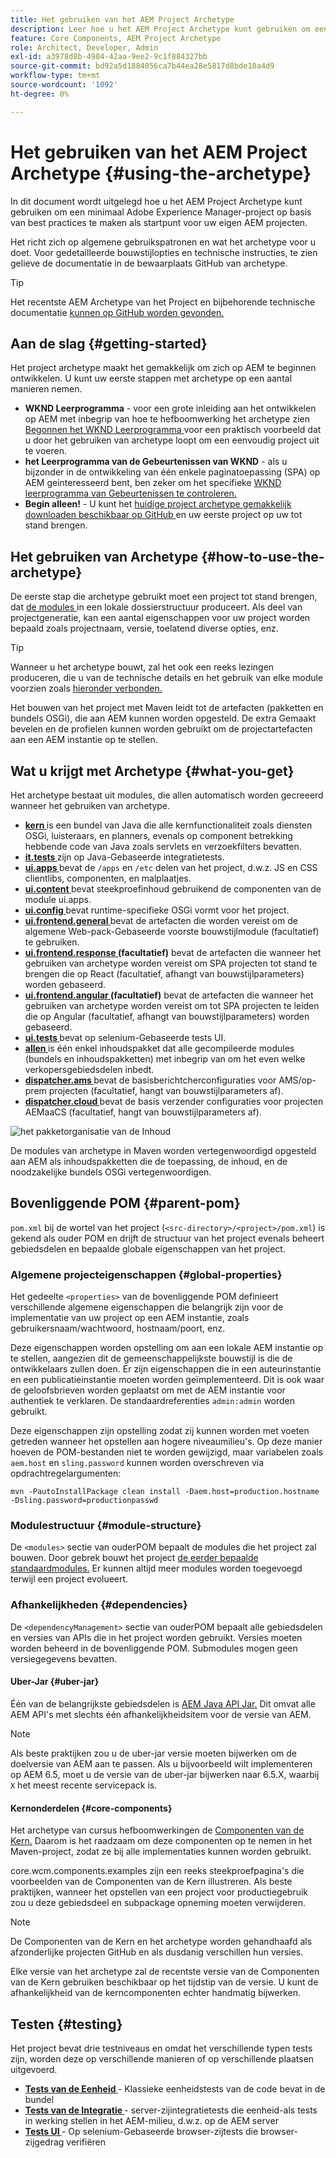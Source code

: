 ```yaml
---
title: Het gebruiken van het AEM Project Archetype
description: Leer hoe u het AEM Project Archetype kunt gebruiken om een minimaal Adobe Experience Manager-project op basis van best practices te maken als startpunt voor uw eigen AEM.
feature: Core Components, AEM Project Archetype
role: Architect, Developer, Admin
exl-id: a3978d8b-4904-42aa-9ee2-9c1f884327bb
source-git-commit: bd92a5d1884056ca7b44ea28e5817d8bde10a4d9
workflow-type: tm+mt
source-wordcount: '1092'
ht-degree: 0%

---
```



# Het gebruiken van het AEM Project Archetype {#using-the-archetype}

In dit document wordt uitgelegd hoe u het AEM Project Archetype kunt gebruiken om een minimaal Adobe Experience Manager-project op basis van best practices te maken als startpunt voor uw eigen AEM projecten.

Het richt zich op algemene gebruikspatronen en wat het archetype voor u doet. Voor gedetailleerde bouwstijlopties en technische instructies, te zien gelieve de documentatie in de bewaarplaats GitHub van archetype.

>[!TIP]
>
>Het recentste AEM Archetype van het Project en bijbehorende technische documentatie [ kunnen op GitHub worden gevonden.](https://github.com/adobe/aem-project-archetype)

## Aan de slag {#getting-started}

Het project archetype maakt het gemakkelijk om zich op AEM te beginnen ontwikkelen. U kunt uw eerste stappen met archetype op een aantal manieren nemen.

* **WKND Leerprogramma** - voor een grote inleiding aan het ontwikkelen op AEM met inbegrip van hoe te hefboomwerking het archetype zien [ Begonnen het WKND Leerprogramma ](https://experienceleague.adobe.com/docs/experience-manager-learn/getting-started-wknd-tutorial-develop/overview.html) voor een praktisch voorbeeld dat u door het gebruiken van archetype loopt om een eenvoudig project uit te voeren.
* **het Leerprogramma van de Gebeurtenissen van WKND** - als u bijzonder in de ontwikkeling van één enkele paginatoepassing (SPA) op AEM geinteresseerd bent, ben zeker om het specifieke [ WKND leerprogramma van Gebeurtenissen te controleren.](https://helpx.adobe.com/experience-manager/kt/sites/using/getting-started-spa-wknd-tutorial-develop.html)
* **Begin alleen!** - U kunt het [ huidige project archetype gemakkelijk downloaden beschikbaar op GitHub ](https://github.com/adobe/aem-project-archetype) en uw eerste project op uw tot stand brengen.

## Het gebruiken van Archetype {#how-to-use-the-archetype}

De eerste stap die archetype gebruikt moet een project tot stand brengen, dat [ de modules ](#what-you-get) in een lokale dossierstructuur produceert. Als deel van projectgeneratie, kan een aantal eigenschappen voor uw project worden bepaald zoals projectnaam, versie, toelatend diverse opties, enz.

>[!TIP]
>
>Wanneer u het archetype bouwt, zal het ook een reeks lezingen produceren, die u van de technische details en het gebruik van elke module voorzien zoals [ hieronder verbonden.](#what-you-get)

Het bouwen van het project met Maven leidt tot de artefacten (pakketten en bundels OSGi), die aan AEM kunnen worden opgesteld. De extra Gemaakt bevelen en de profielen kunnen worden gebruikt om de projectartefacten aan een AEM instantie op te stellen.

## Wat u krijgt met Archetype {#what-you-get}

Het archetype bestaat uit modules, die allen automatisch worden gecreeerd wanneer het gebruiken van archetype.

* **[kern ](https://github.com/adobe/aem-project-archetype/tree/develop/src/main/archetype/core)** is een bundel van Java die alle kernfunctionaliteit zoals diensten OSGi, luisteraars, en planners, evenals op component betrekking hebbende code van Java zoals servlets en verzoekfilters bevatten.
* **[it.tests ](https://github.com/adobe/aem-project-archetype/tree/develop/src/main/archetype/it.tests)** zijn op Java-Gebaseerde integratietests.
* **[ui.apps ](https://github.com/adobe/aem-project-archetype/tree/develop/src/main/archetype/ui.apps)** bevat de `/apps` en `/etc` delen van het project, d.w.z. JS en CSS clientlibs, componenten, en malplaatjes.
* **[ui.content ](https://github.com/adobe/aem-project-archetype/tree/develop/src/main/archetype/ui.content)** bevat steekproefinhoud gebruikend de componenten van de module ui.apps.
* **[ui.config ](https://github.com/adobe/aem-project-archetype/tree/develop/src/main/archetype/ui.config)** bevat runtime-specifieke OSGi vormt voor het project.
* **[ui.frontend.general ](https://github.com/adobe/aem-project-archetype/tree/develop/src/main/archetype/ui.frontend.general)** bevat de artefacten die worden vereist om de algemene Web-pack-Gebaseerde voorste bouwstijlmodule (facultatief) te gebruiken.
* **[ui.frontend.response ](https://github.com/adobe/aem-project-archetype/tree/develop/src/main/archetype/ui.frontend.react)** **(facultatief)** bevat de artefacten die wanneer het gebruiken van archetype worden vereist om SPA projecten tot stand te brengen die op React (facultatief, afhangt van bouwstijlparameters) worden gebaseerd.
* **[ui.frontend.angular ](https://github.com/adobe/aem-project-archetype/tree/develop/src/main/archetype/ui.frontend.angular)** **(facultatief)** bevat de artefacten die wanneer het gebruiken van archetype worden vereist om tot SPA projecten te leiden die op Angular (facultatief, afhangt van bouwstijlparameters) worden gebaseerd.
* **[ui.tests ](https://github.com/adobe/aem-project-archetype/tree/develop/src/main/archetype/ui.tests)** bevat op selenium-Gebaseerde tests UI.
* **[allen ](https://github.com/adobe/aem-project-archetype/tree/develop/src/main/archetype/all)** is één enkel inhoudspakket dat alle gecompileerde modules (bundels en inhoudspakketten) met inbegrip van om het even welke verkopersgebiedsdelen inbedt.
* **[dispatcher.ams ](https://github.com/adobe/aem-project-archetype/tree/develop/src/main/archetype/dispatcher.ams)** bevat de basisberichtcherconfiguraties voor AMS/op-prem projecten (facultatief, hangt van bouwstijlparameters af).
* **[dispatcher.cloud ](https://github.com/adobe/aem-project-archetype/tree/develop/src/main/archetype/dispatcher.cloud)** bevat de basis verzender configuraties voor projecten AEMaaCS (facultatief, hangt van bouwstijlparameters af).

![ het pakketorganisatie van de Inhoud ](/help/assets/content-package-organization.png)

De modules van archetype in Maven worden vertegenwoordigd opgesteld aan AEM als inhoudspakketten die de toepassing, de inhoud, en de noodzakelijke bundels OSGi vertegenwoordigen.

## Bovenliggende POM {#parent-pom}

`pom.xml` bij de wortel van het project (`<src-directory>/<project>/pom.xml`) is gekend als ouder POM en drijft de structuur van het project evenals beheert gebiedsdelen en bepaalde globale eigenschappen van het project.

### Algemene projecteigenschappen {#global-properties}

Het gedeelte `<properties>` van de bovenliggende POM definieert verschillende algemene eigenschappen die belangrijk zijn voor de implementatie van uw project op een AEM instantie, zoals gebruikersnaam/wachtwoord, hostnaam/poort, enz.

Deze eigenschappen worden opstelling om aan een lokale AEM instantie op te stellen, aangezien dit de gemeenschappelijkste bouwstijl is die de ontwikkelaars zullen doen. Er zijn eigenschappen die in een auteurinstantie en een publicatieinstantie moeten worden geïmplementeerd. Dit is ook waar de geloofsbrieven worden geplaatst om met de AEM instantie voor authentiek te verklaren. De standaardreferenties `admin:admin` worden gebruikt.

Deze eigenschappen zijn opstelling zodat zij kunnen worden met voeten getreden wanneer het opstellen aan hogere niveaumilieu&#39;s. Op deze manier hoeven de POM-bestanden niet te worden gewijzigd, maar variabelen zoals `aem.host` en `sling.password` kunnen worden overschreven via opdrachtregelargumenten:

```shell
mvn -PautoInstallPackage clean install -Daem.host=production.hostname -Dsling.password=productionpasswd
```

### Modulestructuur {#module-structure}

De `<modules>` sectie van ouderPOM bepaalt de modules die het project zal bouwen. Door gebrek bouwt het project [ de eerder bepaalde standaardmodules.](#what-you-get) Er kunnen altijd meer modules worden toegevoegd terwijl een project evolueert.

### Afhankelijkheden {#dependencies}

De `<dependencyManagement>` sectie van ouderPOM bepaalt alle gebiedsdelen en versies van APIs die in het project worden gebruikt. Versies moeten worden beheerd in de bovenliggende POM. Submodules mogen geen versiegegevens bevatten.

#### Uber-Jar {#uber-jar}

Één van de belangrijkste gebiedsdelen is [AEM Java API Jar.](https://experienceleague.adobe.com/docs/experience-manager-cloud-service/implementing/developing/aem-as-a-cloud-service-sdk.html) Dit omvat alle AEM API&#39;s met slechts één afhankelijkheidsitem voor de versie van AEM.

>[!NOTE]
>
>Als beste praktijken zou u de uber-jar versie moeten bijwerken om de doelversie van AEM aan te passen. Als u bijvoorbeeld wilt implementeren op AEM 6.5, moet u de versie van de uber-jar bijwerken naar 6.5.X, waarbij `X` het meest recente servicepack is.

#### Kernonderdelen {#core-components}

Het archetype van cursus hefboomwerkingen de [ Componenten van de Kern.](/help/introduction.md) Daarom is het raadzaam om deze componenten op te nemen in het Maven-project, zodat ze bij alle implementaties kunnen worden gebruikt.

core.wcm.components.examples zijn een reeks steekproefpagina&#39;s die voorbeelden van de Componenten van de Kern illustreren. Als beste praktijken, wanneer het opstellen van een project voor productiegebruik zou u deze gebiedsdeel en subpackage opneming moeten verwijderen.

>[!NOTE]
>
>De Componenten van de Kern en het archetype worden gehandhaafd als afzonderlijke projecten GitHub en als dusdanig verschillen hun versies.
>
>Elke versie van het archetype zal de recentste versie van de Componenten van de Kern gebruiken beschikbaar op het tijdstip van de versie. U kunt de afhankelijkheid van de kerncomponenten echter handmatig bijwerken.

## Testen {#testing}

Het project bevat drie testniveaus en omdat het verschillende typen tests zijn, worden deze op verschillende manieren of op verschillende plaatsen uitgevoerd.

* **[Tests van de Eenheid ](https://github.com/adobe/aem-project-archetype/tree/develop/src/main/archetype/core)** - Klassieke eenheidstests van de code bevat in de bundel
* **[Tests van de Integratie ](https://github.com/adobe/aem-project-archetype/tree/develop/src/main/archetype/it.tests)** - server-zijintegratietests die eenheid-als tests in werking stellen in het AEM-milieu, d.w.z. op de AEM server
* **[Tests UI ](https://github.com/adobe/aem-project-archetype/tree/develop/src/main/archetype/ui.tests)** - Op selenium-Gebaseerde browser-zijtests die browser-zijgedrag verifiëren
